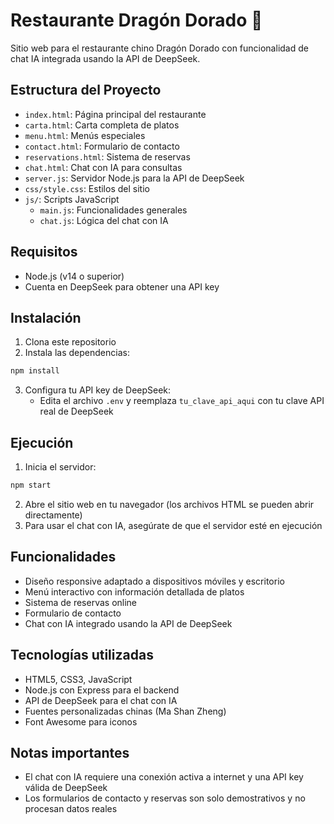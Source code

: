 # Restaurante Dragón Dorado 🐉

Sitio web para el restaurante chino Dragón Dorado con funcionalidad de chat IA integrada usando la API de DeepSeek.

## Estructura del Proyecto

- `index.html`: Página principal del restaurante
- `carta.html`: Carta completa de platos
- `menu.html`: Menús especiales
- `contact.html`: Formulario de contacto
- `reservations.html`: Sistema de reservas
- `chat.html`: Chat con IA para consultas
- `server.js`: Servidor Node.js para la API de DeepSeek
- `css/style.css`: Estilos del sitio
- `js/`: Scripts JavaScript
  - `main.js`: Funcionalidades generales
  - `chat.js`: Lógica del chat con IA

## Requisitos

- Node.js (v14 o superior)
- Cuenta en DeepSeek para obtener una API key

## Instalación

1. Clona este repositorio
2. Instala las dependencias:

```bash
npm install
```

3. Configura tu API key de DeepSeek:
   - Edita el archivo `.env` y reemplaza `tu_clave_api_aqui` con tu clave API real de DeepSeek

## Ejecución

1. Inicia el servidor:

```bash
npm start
```

2. Abre el sitio web en tu navegador (los archivos HTML se pueden abrir directamente)
3. Para usar el chat con IA, asegúrate de que el servidor esté en ejecución

## Funcionalidades

- Diseño responsive adaptado a dispositivos móviles y escritorio
- Menú interactivo con información detallada de platos
- Sistema de reservas online
- Formulario de contacto
- Chat con IA integrado usando la API de DeepSeek

## Tecnologías utilizadas

- HTML5, CSS3, JavaScript
- Node.js con Express para el backend
- API de DeepSeek para el chat con IA
- Fuentes personalizadas chinas (Ma Shan Zheng)
- Font Awesome para iconos

## Notas importantes

- El chat con IA requiere una conexión activa a internet y una API key válida de DeepSeek
- Los formularios de contacto y reservas son solo demostrativos y no procesan datos reales